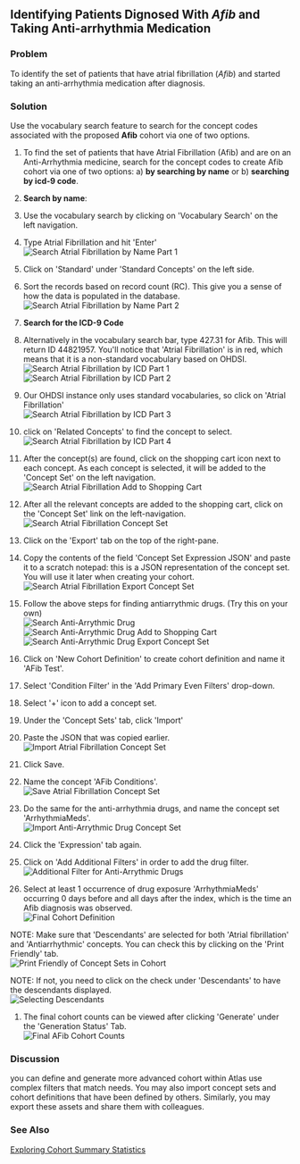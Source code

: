 ## Identifying Patients Dignosed With _Afib_ and Taking Anti-arrhythmia Medication

### Problem

To identify the set of patients that have atrial fibrillation (_Afib_) and started taking an anti-arrhythmia medication after diagnosis.

### Solution

Use the vocabulary search feature to search for the concept codes associated with the proposed __Afib__ cohort via one of two options.

1. To find the set of patients that have Atrial Fibrillation (Afib) and are on an Anti-Arrhythmia medicine, search for the concept codes to create Afib cohort via one of two options: a) __by searching by name__ or b) __searching by icd-9 code__.   

1. __Search by name__:    

  1. Use the vocabulary search by clicking on 'Vocabulary Search' on the left navigation.   

  1. Type Atrial Fibrillation and hit 'Enter'   
![Search Atrial Fibrillation by Name Part 1](/images/afib/atlas-search-afib-1.png)

  1. Click on 'Standard' under 'Standard Concepts' on the left side.   

  1. Sort the records based on record count (RC). This give you a sense of how the data is populated in the database.   
![Search Atrial Fibrillation by Name Part 2](/images/afib/atlas-search-afib-2.png)

1. __Search for the ICD-9 Code__

  1. Alternatively in the vocabulary search bar, type 427.31 for Afib. This will return ID 44821957. You'll notice that 'Atrial Fibrillation' is in red, which means that it is a non-standard vocabulary based on OHDSI.   
![Search Atrial Fibrillation by ICD Part 1](/images/afib/atlas-search-afib-icd9-1.png)
![Search Atrial Fibrillation by ICD Part 2](/images/afib/atlas-search-afib-icd9-2.png)

1. Our OHDSI instance only uses standard vocabularies, so click on 'Atrial Fibrillation'   
![Search Atrial Fibrillation by ICD Part 3](/images/afib/atlas-search-afib-icd9-3.png)

1. click on 'Related Concepts' to find the concept to select.   
![Search Atrial Fibrillation by ICD Part 4](/images/afib/atlas-search-afib-icd9-4.png)

1. After the concept(s) are found, click on the shopping cart icon next to each concept. As each concept is selected, it will be added to the 'Concept Set' on the left navigation.   
![Search Atrial Fibrillation Add to Shopping Cart](/images/afib/atlas-search-afib-icd9-5.png)

1. After all the relevant concepts are added to the shopping cart, click on the 'Concept Set' link on the left-navigation.   
![Search Atrial Fibrillation Concept Set](/images/afib/atlas-search-afib-icd9-6.png)

1. Click on the 'Export' tab on the top of the right-pane.   

1. Copy the contents of the field 'Concept Set Expression JSON' and paste it to a scratch notepad: this is a JSON representation of the concept set. You will use it later when creating your cohort.   
![Search Atrial Fibrillation Export Concept Set](/images/afib/atlas-search-afib-icd9-7.png)

1. Follow the above steps for finding antiarrythmic drugs. (Try this on your own)   
![Search Anti-Arrythmic Drug](/images/afib/atlas-search-antiarrhythmic-1.png)
![Search Anti-Arrythmic Drug Add to Shopping Cart](/images/afib/atlas-search-antiarrhythmic-2.png)
![Search Anti-Arrythmic Drug Export Concept Set](/images/afib/atlas-search-antiarrhythmic-3.png)

1. Click on 'New Cohort Definition' to create cohort definition and name it 'AFib Test'.

1. Select 'Condition Filter' in the 'Add Primary Even Filters' drop-down.   

1. Select '+' icon to add a concept set.   

1. Under the 'Concept Sets' tab, click 'Import'   

1. Paste the JSON that was copied earlier.   
![Import Atrial Fibrillation Concept Set](/images/afib/atlas-cohort-definition-afib-condition-import-1.png)

1. Click Save.   

1. Name the concept 'AFib Conditions'.   
![Save Atrial Fibrillation Concept Set](/images/afib/atlas-cohort-definition-afib-condition-import-2.png)

1. Do the same for the anti-arrhythmia drugs, and name the concept set 'ArrhythmiaMeds'.   
![Import Anti-Arrythmic Drug Concept Set](/images/afib/atlas-cohort-definition-afib-antiarrhythmic-import.png)

1. Click the 'Expression' tab again.   

1. Click on 'Add Additional Filters' in order to add the drug filter.   
![Additional Filter for Anti-Arrythmic Drugs](/images/afib/atlas-cohort-definition-antiarrhythmic-filter-1.png)

1. Select at least 1 occurrence of drug exposure 'ArrhythmiaMeds' occurring 0 days before and all days after the index, which is the time an Afib diagnosis was observed.   
![Final Cohort Definition](/images/afib/atlas-afib-cohort-definition-final.png)

NOTE: Make sure that 'Descendants' are selected for both 'Atrial fibrillation' and 'Antiarrhythmic' concepts. You can check this by clicking on the 'Print Friendly' tab.   
![Print Friendly of Concept Sets in Cohort](/images/afib/atlas-afib-cohort-definition-print-friendly.png)

NOTE: If not, you need to click on the check under 'Descendants' to have the descendants displayed.   
![Selecting Descendants](/images/afib/atlas-afib-concept-descendants.png)

1. The final cohort counts can be viewed after clicking 'Generate' under the 'Generation Status' Tab.   
![Final AFib Cohort Counts](/images/afib/atlas-afib-cohort-definition-results.png)


### Discussion
you can define and generate more advanced cohort within Atlas use complex filters that match needs. You may also import concept sets and cohort definitions that have been defined by others. Similarly, you may export these assets and share them with colleagues.

### See Also
[Exploring Cohort Summary Statistics](/Cookbook/Exploring_Cohort_Summary_Statistics.md)
